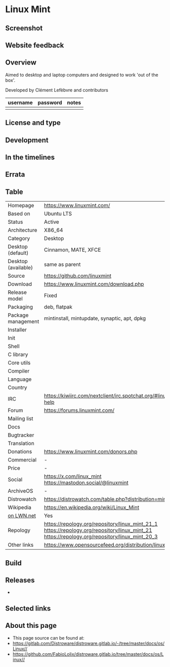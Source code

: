 # Linux Mint

## Screenshot


## Website feedback


## Overview

Aimed to desktop and laptop computers and designed to work 'out of the box'.

Developed by Clément Lefèbvre and contributors

| username | password | notes |
|----------|----------|-------|
|  |  |  |


## License and type



## Development


## In the timelines


## Errata


## Table

|                       |  |
|-----------------------|--|
| Homepage              | <https://www.linuxmint.com/> |
| Based on              | Ubuntu LTS |
| Status                | Active |
| Architecture          | X86_64 |
| Category              | Desktop |
| Desktop (default)     | Cinnamon, MATE, XFCE |
| Desktop (available)   | same as parent |
| Source                | <https://github.com/linuxmint> |
| Download              | <https://www.linuxmint.com/download.php> |
| Release model         | Fixed |
| Packaging             | deb, flatpak |
| Package management    | mintinstall, mintupdate, synaptic, apt, dpkg |
| Installer             |  |
| Init                  |  |
| Shell                 |  |
| C library             |  |
| Core utils            |  |
| Compiler              |  |
| Language              |  |
| Country               |  |
| IRC                   | <https://kiwiirc.com/nextclient/irc.spotchat.org/#linuxmint-help> |
| Forum                 | <https://forums.linuxmint.com/> |
| Mailing list          |  |
| Docs                  |  |
| Bugtracker            |  |
| Translation           |  |
| Donations             | <https://www.linuxmint.com/donors.php> |
| Commercial            | - |
| Price                 | - |
| Social                | <https://x.com/linux_mint> <br> <https://mastodon.social/@linuxmint> |
| ArchiveOS             | - |
| Distrowatch           | <https://distrowatch.com/table.php?distribution=mint> |
| Wikipedia             | <https://en.wikipedia.org/wiki/Linux_Mint> |
| [on LWN.net](https://lwn.net/Distributions/) | Yes |
| Repology              | <https://repology.org/repository/linux_mint_21_1> <br> <https://repology.org/repository/linux_mint_21> <br> <https://repology.org/repository/linux_mint_20_3> |
| Other links           | <https://www.opensourcefeed.org/distribution/linuxmint> <br> |


## Build


## Releases

* 


## Selected links


## About this page

* This page source can be found at:
* <https://gitlab.com/Distroware/distroware.gitlab.io/-/tree/master/docs/os/Linux//>
* <https://github.com/FabioLolix/distroware.gitlab.io/tree/master/docs/os/Linux//>

